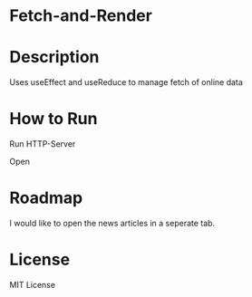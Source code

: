 # Fetch-and-Render

# Description
Uses useEffect and useReduce to manage fetch of online data

# How to Run
Run HTTP-Server

Open 

# Roadmap
I would like to open the news articles in a seperate tab.

# License
MIT License
